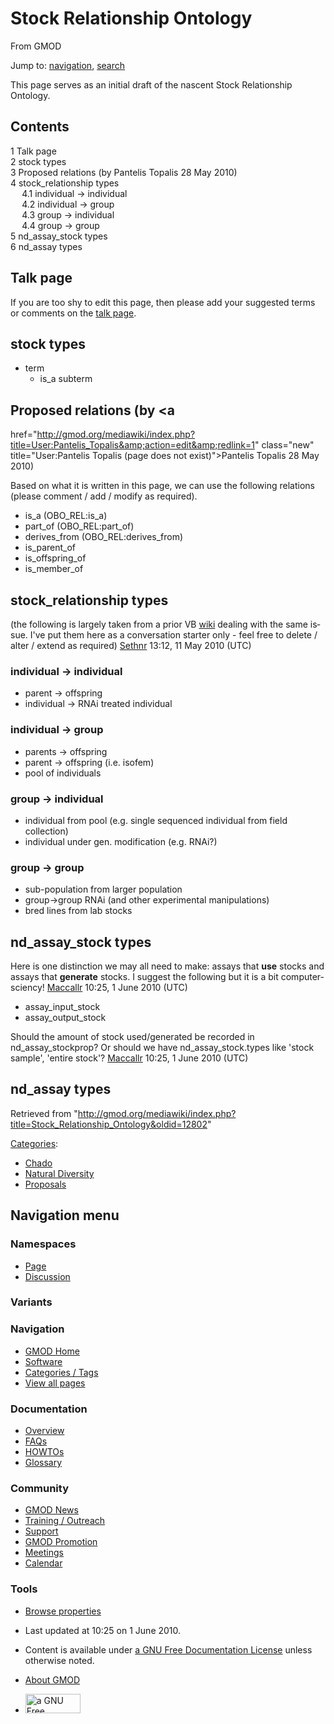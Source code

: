 <div id="mw-page-base" class="noprint">

</div>

<div id="mw-head-base" class="noprint">

</div>

<div id="content" class="mw-body" role="main">

<span id="top"></span>

<div id="mw-js-message" style="display:none;">

</div>



# <span dir="auto">Stock Relationship Ontology</span>

<div id="bodyContent">

<div id="siteSub">

From GMOD

</div>

<div id="contentSub">

</div>

<div id="jump-to-nav" class="mw-jump">

Jump to: [navigation](#mw-navigation), [search](#p-search)

</div>

<div id="mw-content-text" class="mw-content-ltr" lang="en" dir="ltr">

This page serves as an initial draft of the nascent Stock Relationship
Ontology.

<div id="toc" class="toc">

<div id="toctitle">

## Contents

</div>

- [<span class="tocnumber">1</span> <span class="toctext">Talk
  page</span>](#Talk_page)
- [<span class="tocnumber">2</span> <span class="toctext">stock
  types</span>](#stock_types)
- [<span class="tocnumber">3</span> <span class="toctext">Proposed
  relations (by Pantelis Topalis 28 May
  2010)</span>](#Proposed_relations_.28by_Pantelis_Topalis_28_May_2010.29)
- [<span class="tocnumber">4</span>
  <span class="toctext">stock_relationship
  types</span>](#stock_relationship_types)
  - [<span class="tocnumber">4.1</span> <span class="toctext">individual
    -\> individual</span>](#individual_-.3E_individual)
  - [<span class="tocnumber">4.2</span> <span class="toctext">individual
    -\> group</span>](#individual_-.3E_group)
  - [<span class="tocnumber">4.3</span> <span class="toctext">group -\>
    individual</span>](#group_-.3E_individual)
  - [<span class="tocnumber">4.4</span> <span class="toctext">group -\>
    group</span>](#group_-.3E_group)
- [<span class="tocnumber">5</span> <span class="toctext">nd_assay_stock
  types</span>](#nd_assay_stock_types)
- [<span class="tocnumber">6</span> <span class="toctext">nd_assay
  types</span>](#nd_assay_types)

</div>

## <span id="Talk_page" class="mw-headline">Talk page</span>

If you are too shy to edit this page, then please add your suggested
terms or comments on the [talk
page](Talk:Stock_Relationship_Ontology "Talk:Stock Relationship Ontology").

  

## <span id="stock_types" class="mw-headline">stock types</span>

- term
  - is_a subterm

## <span id="Proposed_relations_.28by_Pantelis_Topalis_28_May_2010.29" class="mw-headline">Proposed relations (by <a
href="http://gmod.org/mediawiki/index.php?title=User:Pantelis_Topalis&amp;action=edit&amp;redlink=1"
class="new" title="User:Pantelis Topalis (page does not exist)">Pantelis
Topalis</a> 28 May 2010)</span>

Based on what it is written in this page, we can use the following
relations (please comment / add / modify as required).

- is_a (OBO_REL:is_a)
- part_of (OBO_REL:part_of)
- derives_from (OBO_REL:derives_from)
- is_parent_of
- is_offspring_of
- is_member_of

## <span id="stock_relationship_types" class="mw-headline">stock_relationship types</span>

(the following is largely taken from a prior VB
<a href="http://wiki.vectorbase.org/index.php/Samples_and_relationships"
class="external text" rel="nofollow">wiki</a> dealing with the same
issue. I've put them here as a conversation starter only - feel free to
delete / alter / extend as required) <a
href="http://gmod.org/mediawiki/index.php?title=User:Sethnr&amp;action=edit&amp;redlink=1"
class="new" title="User:Sethnr (page does not exist)">Sethnr</a> 13:12,
11 May 2010 (UTC)

### <span id="individual_-.3E_individual" class="mw-headline">individual -\> individual</span>

- parent -\> offspring
- individual -\> RNAi treated individual

### <span id="individual_-.3E_group" class="mw-headline">individual -\> group</span>

- parents -\> offspring
- parent -\> offspring (i.e. isofem)
- pool of individuals

### <span id="group_-.3E_individual" class="mw-headline">group -\> individual</span>

- individual from pool (e.g. single sequenced individual from field
  collection)
- individual under gen. modification (e.g. RNAi?)

### <span id="group_-.3E_group" class="mw-headline">group -\> group</span>

- sub-population from larger population
- group-\>group RNAi (and other experimental manipulations)
- bred lines from lab stocks

## <span id="nd_assay_stock_types" class="mw-headline">nd_assay_stock types</span>

Here is one distinction we may all need to make: assays that **use**
stocks and assays that **generate** stocks. I suggest the following but
it is a bit computer-sciency! <a
href="http://gmod.org/mediawiki/index.php?title=User:Maccallr&amp;action=edit&amp;redlink=1"
class="new" title="User:Maccallr (page does not exist)">Maccallr</a>
10:25, 1 June 2010 (UTC)

- assay_input_stock
- assay_output_stock

Should the amount of stock used/generated be recorded in
nd_assay_stockprop? Or should we have nd_assay_stock.types like 'stock
sample', 'entire stock'? <a
href="http://gmod.org/mediawiki/index.php?title=User:Maccallr&amp;action=edit&amp;redlink=1"
class="new" title="User:Maccallr (page does not exist)">Maccallr</a>
10:25, 1 June 2010 (UTC)

## <span id="nd_assay_types" class="mw-headline">nd_assay types</span>

</div>

<div class="printfooter">

Retrieved from
"<http://gmod.org/mediawiki/index.php?title=Stock_Relationship_Ontology&oldid=12802>"

</div>

<div id="catlinks" class="catlinks">

<div id="mw-normal-catlinks" class="mw-normal-catlinks">

[Categories](Special:Categories "Special:Categories"):

- [Chado](Category:Chado "Category:Chado")
- [Natural
  Diversity](Category:Natural_Diversity "Category:Natural Diversity")
- [Proposals](Category:Proposals "Category:Proposals")

</div>

</div>

<div class="visualClear">

</div>

</div>

</div>

<div id="mw-navigation">

## Navigation menu

<div id="mw-head">



<div id="left-navigation">

<div id="p-namespaces" class="vectorTabs" role="navigation"
aria-labelledby="p-namespaces-label">

### Namespaces

- <span id="ca-nstab-main"><a href="Stock_Relationship_Ontology" accesskey="c"
  title="View the content page [c]">Page</a></span>
- <span id="ca-talk"><a href="Talk:Stock_Relationship_Ontology" accesskey="t"
  title="Discussion about the content page [t]">Discussion</a></span>

</div>

<div id="p-variants" class="vectorMenu emptyPortlet" role="navigation"
aria-labelledby="p-variants-label">

### 

### Variants[](#)

<div class="menu">

</div>

</div>

</div>

<div id="right-navigation">





</div>



</div>

</div>

</div>

<div id="mw-panel">

<div id="p-logo" role="banner">

<a href="Main_Page"
style="background-image: url(../images/GMOD-cogs.png);"
title="Visit the main page"></a>

</div>

<div id="p-Navigation" class="portal" role="navigation"
aria-labelledby="p-Navigation-label">

### Navigation

<div class="body">

- <span id="n-GMOD-Home">[GMOD Home](Main_Page)</span>
- <span id="n-Software">[Software](GMOD_Components)</span>
- <span id="n-Categories-.2F-Tags">[Categories /
  Tags](Categories)</span>
- <span id="n-View-all-pages">[View all pages](Special:AllPages)</span>

</div>

</div>

<div id="p-Documentation" class="portal" role="navigation"
aria-labelledby="p-Documentation-label">

### Documentation

<div class="body">

- <span id="n-Overview">[Overview](Overview)</span>
- <span id="n-FAQs">[FAQs](Category:FAQ)</span>
- <span id="n-HOWTOs">[HOWTOs](Category:HOWTO)</span>
- <span id="n-Glossary">[Glossary](Glossary)</span>

</div>

</div>

<div id="p-Community" class="portal" role="navigation"
aria-labelledby="p-Community-label">

### Community

<div class="body">

- <span id="n-GMOD-News">[GMOD News](GMOD_News)</span>
- <span id="n-Training-.2F-Outreach">[Training /
  Outreach](Training_and_Outreach)</span>
- <span id="n-Support">[Support](Support)</span>
- <span id="n-GMOD-Promotion">[GMOD Promotion](GMOD_Promotion)</span>
- <span id="n-Meetings">[Meetings](Meetings)</span>
- <span id="n-Calendar">[Calendar](Calendar)</span>

</div>

</div>

<div id="p-tb" class="portal" role="navigation"
aria-labelledby="p-tb-label">

### Tools

<div class="body">


- <span id="t-smwbrowselink"><a href="Special:Browse/Stock_Relationship_Ontology"
  rel="smw-browse">Browse properties</a></span>


</div>

</div>

</div>

</div>

<div id="footer" role="contentinfo">

- <span id="footer-info-lastmod">Last updated at 10:25 on 1 June
  2010.</span>
<!-- - <span id="footer-info-viewcount">20,715 page views.</span> -->
- <span id="footer-info-copyright">Content is available under
  <a href="http://www.gnu.org/licenses/fdl-1.3.html" class="external"
  rel="nofollow">a GNU Free Documentation License</a> unless otherwise
  noted.</span>

<!-- -->

- <span id="footer-places-about">[About
  GMOD](GMOD:About "GMOD:About")</span>

<!-- -->

- <span id="footer-copyrightico">[<img src="http://www.gnu.org/graphics/gfdl-logo-small.png" width="88"
  height="31" alt="a GNU Free Documentation License" />](http://www.gnu.org/licenses/fdl-1.3.html)</span>




</div>
